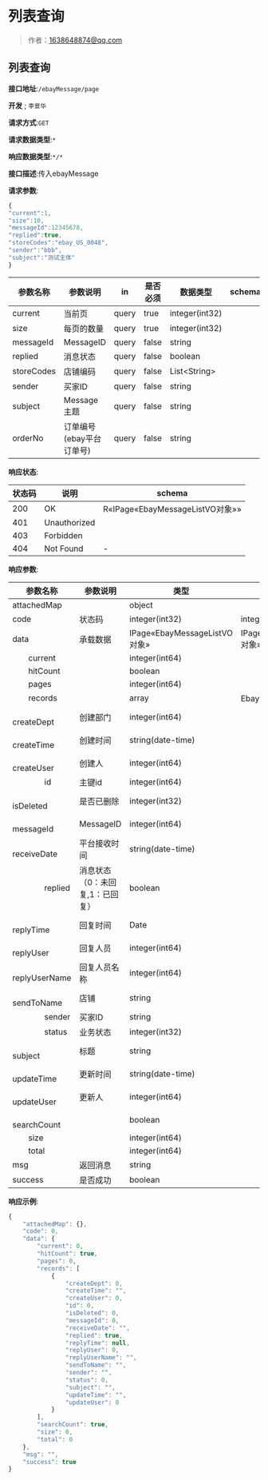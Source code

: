 # 列表查询

> 作者：1638648874@qq.com

## 列表查询


**接口地址**:`/ebayMessage/page`

**开发** ; `李景华`

**请求方式**:`GET`


**请求数据类型**:`*`


**响应数据类型**:`*/*`


**接口描述**:传入ebayMessage


**请求参数**:
```javascript
{
"current":1,
"size":10,
"messageId":12345678,
"replied":true,
"storeCodes":"ebay_US_0048",
"sender":"bbb",
"subject":"测试主体"
}
```


| 参数名称 | 参数说明 | in    | 是否必须 | 数据类型 | schema |
| -------- | -------- | ----- | -------- | -------- | ------ |
|current|当前页|query|true|integer(int32)||
|size|每页的数量|query|true|integer(int32)||
|messageId|MessageID|query|false|string||
|replied|消息状态|query|false|boolean||
|storeCodes|店铺编码|query|false|List&lt;String>||
|sender|买家ID|query|false|string||
|subject|Message主题|query|false|string||
|orderNo|订单编号(ebay平台订单号)|query|false|string|||


**响应状态**:


| 状态码 | 说明 | schema |
| -------- | -------- | ----- | 
|200|OK|R«IPage«EbayMessageListVO对象»»|
|401|Unauthorized||
|403|Forbidden||
|404|Not Found|-|


**响应参数**:


| 参数名称 | 参数说明 | 类型 | schema |
| -------- | -------- | ----- |----- | 
|attachedMap||object||
|code|状态码|integer(int32)|integer(int32)|
|data|承载数据|IPage«EbayMessageListVO对象»|IPage«EbayMessageListVO对象»|
|&emsp;&emsp;current||integer(int64)||
|&emsp;&emsp;hitCount||boolean||
|&emsp;&emsp;pages||integer(int64)||
|&emsp;&emsp;records||array|EbayMessageListVO对象|
|&emsp;&emsp;&emsp;&emsp;createDept|创建部门|integer(int64)||
|&emsp;&emsp;&emsp;&emsp;createTime|创建时间|string(date-time)||
|&emsp;&emsp;&emsp;&emsp;createUser|创建人|integer(int64)||
|&emsp;&emsp;&emsp;&emsp;id|主键id|integer(int64)||
|&emsp;&emsp;&emsp;&emsp;isDeleted|是否已删除|integer(int32)||
|&emsp;&emsp;&emsp;&emsp;messageId|MessageID|integer(int64)||
|&emsp;&emsp;&emsp;&emsp;receiveDate|平台接收时间|string(date-time)||
|&emsp;&emsp;&emsp;&emsp;replied|消息状态（0：未回复,1：已回复）|boolean||
|&emsp;&emsp;&emsp;&emsp;replyTime|回复时间|Date||
|&emsp;&emsp;&emsp;&emsp;replyUser|回复人员|integer(int64)||
|&emsp;&emsp;&emsp;&emsp;replyUserName|回复人员名称|integer(int64)||
|&emsp;&emsp;&emsp;&emsp;sendToName|店铺|string||
|&emsp;&emsp;&emsp;&emsp;sender|买家ID|string||
|&emsp;&emsp;&emsp;&emsp;status|业务状态|integer(int32)||
|&emsp;&emsp;&emsp;&emsp;subject|标题|string||
|&emsp;&emsp;&emsp;&emsp;updateTime|更新时间|string(date-time)||
|&emsp;&emsp;&emsp;&emsp;updateUser|更新人|integer(int64)||
|&emsp;&emsp;searchCount||boolean||
|&emsp;&emsp;size||integer(int64)||
|&emsp;&emsp;total||integer(int64)||
|msg|返回消息|string||
|success|是否成功|boolean||-|


**响应示例**:
```javascript
{
	"attachedMap": {},
	"code": 0,
	"data": {
		"current": 0,
		"hitCount": true,
		"pages": 0,
		"records": [
			{
				"createDept": 0,
				"createTime": "",
				"createUser": 0,
				"id": 0,
				"isDeleted": 0,
				"messageId": 0,
				"receiveDate": "",
				"replied": true,
				"replyTime": null,
				"replyUser": 0,
				"replyUserName": "",
				"sendToName": "",
				"sender": "",
				"status": 0,
				"subject": "",
				"updateTime": "",
				"updateUser": 0
			}
		],
		"searchCount": true,
		"size": 0,
		"total": 0
	},
	"msg": "",
	"success": true
}
```